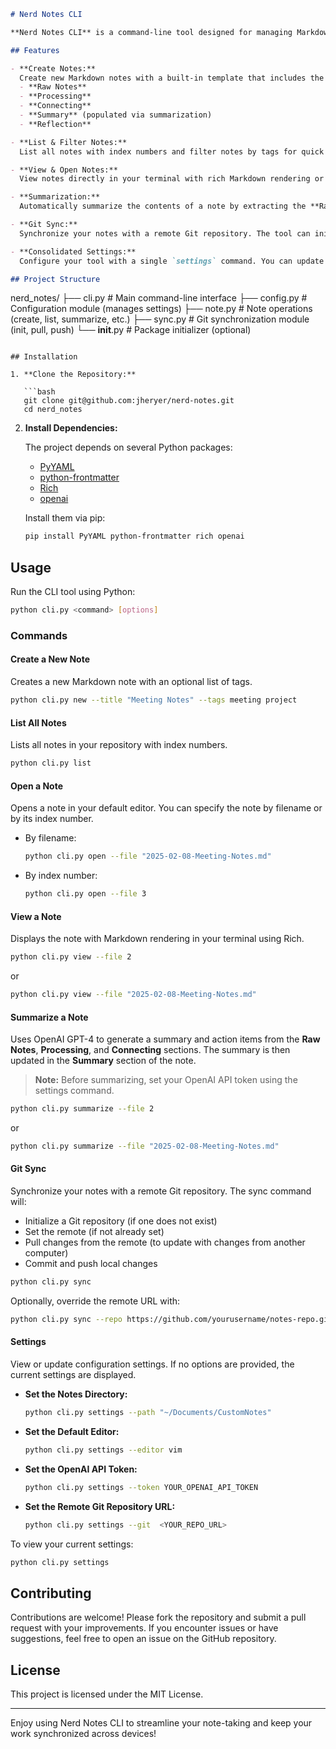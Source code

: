 ```markdown
# Nerd Notes CLI

**Nerd Notes CLI** is a command-line tool designed for managing Markdown notes using an efficient, customizable workflow. It provides a standardized note template, tagging and filtering capabilities, Markdown viewing with Rich rendering, automated summarization powered by OpenAI's GPT-4, and seamless synchronization with a remote Git repository.

## Features

- **Create Notes:**  
  Create new Markdown notes with a built-in template that includes the following sections:
  - **Raw Notes**
  - **Processing**
  - **Connecting**
  - **Summary** (populated via summarization)
  - **Reflection**

- **List & Filter Notes:**  
  List all notes with index numbers and filter notes by tags for quick access.

- **View & Open Notes:**  
  View notes directly in your terminal with rich Markdown rendering or open them in your default editor. You can specify notes by filename or by their index number.

- **Summarization:**  
  Automatically summarize the contents of a note by extracting the **Raw Notes**, **Processing**, and **Connecting** sections, and then using OpenAI's GPT-4 to generate a concise summary along with action items. The summary is automatically updated in the note's **Summary** section.

- **Git Sync:**  
  Synchronize your notes with a remote Git repository. The tool can initialize a Git repository if needed, set the remote URL, create a `.gitignore` to prevent sensitive files (e.g., `settings.yaml`) from being pushed, pull remote changes (to sync with other devices), and then commit and push local changes.

- **Consolidated Settings:**  
  Configure your tool with a single `settings` command. You can update the notes directory, default editor, OpenAI API token, and remote Git repository URL. Settings are stored persistently in `~/.nerd_notes/settings.yaml`.

## Project Structure

```
nerd_notes/
├── cli.py         # Main command-line interface
├── config.py      # Configuration module (manages settings)
├── note.py        # Note operations (create, list, summarize, etc.)
├── sync.py        # Git synchronization module (init, pull, push)
└── __init__.py    # Package initializer (optional)
```

## Installation

1. **Clone the Repository:**

   ```bash
   git clone git@github.com:jheryer/nerd-notes.git 
   cd nerd_notes
   ```

2. **Install Dependencies:**

   The project depends on several Python packages:
   - [PyYAML](https://pyyaml.org/wiki/PyYAMLDocumentation)
   - [python-frontmatter](https://pypi.org/project/python-frontmatter/)
   - [Rich](https://rich.readthedocs.io/en/stable/)
   - [openai](https://pypi.org/project/openai/)

   Install them via pip:

   ```bash
   pip install PyYAML python-frontmatter rich openai
   ```

## Usage

Run the CLI tool using Python:

```bash
python cli.py <command> [options]
```

### Commands

#### Create a New Note

Creates a new Markdown note with an optional list of tags.

```bash
python cli.py new --title "Meeting Notes" --tags meeting project
```

#### List All Notes

Lists all notes in your repository with index numbers.

```bash
python cli.py list
```

#### Open a Note

Opens a note in your default editor. You can specify the note by filename or by its index number.

- By filename:

  ```bash
  python cli.py open --file "2025-02-08-Meeting-Notes.md"
  ```

- By index number:

  ```bash
  python cli.py open --file 3
  ```

#### View a Note

Displays the note with Markdown rendering in your terminal using Rich.

```bash
python cli.py view --file 2
```

or

```bash
python cli.py view --file "2025-02-08-Meeting-Notes.md"
```

#### Summarize a Note

Uses OpenAI GPT-4 to generate a summary and action items from the **Raw Notes**, **Processing**, and **Connecting** sections. The summary is then updated in the **Summary** section of the note.

> **Note:** Before summarizing, set your OpenAI API token using the settings command.

```bash
python cli.py summarize --file 2
```

or

```bash
python cli.py summarize --file "2025-02-08-Meeting-Notes.md"
```

#### Git Sync

Synchronize your notes with a remote Git repository. The sync command will:
- Initialize a Git repository (if one does not exist)
- Set the remote (if not already set)
- Pull changes from the remote (to update with changes from another computer)
- Commit and push local changes

```bash
python cli.py sync
```

Optionally, override the remote URL with:

```bash
python cli.py sync --repo https://github.com/yourusername/notes-repo.git
```

#### Settings

View or update configuration settings. If no options are provided, the current settings are displayed.

- **Set the Notes Directory:**

  ```bash
  python cli.py settings --path "~/Documents/CustomNotes"
  ```

- **Set the Default Editor:**

  ```bash
  python cli.py settings --editor vim
  ```

- **Set the OpenAI API Token:**

  ```bash
  python cli.py settings --token YOUR_OPENAI_API_TOKEN
  ```

- **Set the Remote Git Repository URL:**

  ```bash
  python cli.py settings --git  <YOUR_REPO_URL>
  ```

To view your current settings:

```bash
python cli.py settings
```

## Contributing

Contributions are welcome! Please fork the repository and submit a pull request with your improvements. If you encounter issues or have suggestions, feel free to open an issue on the GitHub repository.

## License

This project is licensed under the MIT License.

---

Enjoy using Nerd Notes CLI to streamline your note-taking and keep your work synchronized across devices!
```
